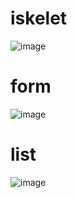 # iskelet
![image](https://user-images.githubusercontent.com/28195113/34922003-dc2092c0-f99a-11e7-93ab-328a6e1a5867.png)
# form
![image](https://user-images.githubusercontent.com/28195113/34922013-0e9bb5c2-f99b-11e7-8af8-e05db1685986.png)
# list
![image](https://user-images.githubusercontent.com/28195113/34922021-2e61bcc6-f99b-11e7-96da-51736aecd670.png)
